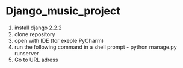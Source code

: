 # Django_music_project
1. install django 2.2.2
2. clone repository
2. open with IDE (for exeple PyCharm)
3. run the following command in a shell prompt - python manage.py runserver
4. Go to URL adress
